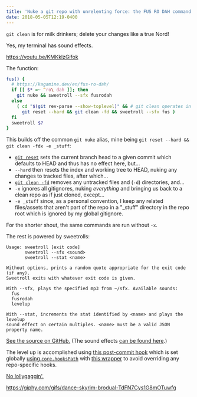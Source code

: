 ```yaml
---
title: 'Nuke a git repo with unrelenting force: the FUS RO DAH command'
date: 2018-05-05T12:19-0400
---
```


`git clean` is for milk drinkers; delete your changes like a true Nord!

Yes, my terminal has sound effects.

<!-- end -->

https://youtu.be/KMKklzGifok

The function:

```bash
fus() {
  # https://kagamine.dev/en/fus-ro-dah/
  if [[ $* =~ ^ro\ dah ]]; then
    git nuke && sweetroll --sfx fusrodah
  else
    ( cd "$(git rev-parse --show-toplevel)" && # git clean operates in current dir
      git reset --hard && git clean -fd && sweetroll --sfx fus )
  fi
  sweetroll $?
}
```

This builds off the common `git nuke` alias, mine being `git reset --hard && git clean -fdx -e _stuff`:

- [`git reset`](https://git-scm.com/docs/git-reset#_description) sets the current branch head to a given commit which defaults to HEAD and thus has no effect here, but...
- `--hard` then resets the index and working tree to HEAD, nuking any changes to tracked files, after which...
- [`git clean -fd`](https://git-scm.com/docs/git-clean) removes any untracked files and (`-d`) directories, and...
- `-x` ignores all gitignores, nuking _everything_ and bringing us back to a clean repo as if just cloned, except...
- `-e _stuff` since, as a personal convention, I keep any related files/assets that aren't part of the repo in a "_stuff" directory in the repo root which is ignored by my global gitignore.

For the shorter shout, the same commands are run without `-x`.

The rest is powered by sweetrolls:

```text
Usage: sweetroll [exit code]
       sweetroll --sfx <sound>
       sweetroll --stat <name>

Without options, prints a random quote appropriate for the exit code (if any).
Sweetroll exits with whatever exit code is given.

With --sfx, plays the specified mp3 from ~/sfx. Available sounds:
  fus
  fusrodah
  levelup

With --stat, increments the stat identified by <name> and plays the levelup
sound effect on certain multiples. <name> must be a valid JSON property name.
```

[See the source on GitHub.](https://github.com/maxkagamine/dotfiles/blob/master/home/bin/sweetroll) (The sound effects [can be found here](https://github.com/maxkagamine/dotfiles/tree/master/home/sfx).)

The level up is accomplished using [this post-commit hook](https://github.com/maxkagamine/dotfiles/blob/e921fdf9bd5f316d7adc46c89d6d585175ecfd06/home/git-hooks/post-commit.d/post-commit-sign-sweetroll#L24-L33) which is set globally [using `core.hooksPath`](https://github.com/maxkagamine/dotfiles/blob/master/home/.gitconfig) with [this wrapper](https://github.com/maxkagamine/dotfiles/tree/master/home/git-hooks) to avoid overriding any repo-specific hooks.

[No lollygaggin'.](https://www.youtube.com/watch?v=3dbE4v-u0mY&list=PLRvds-tlTLAC3z5ZuXw5ZB_p6oJc9rjpC)

https://giphy.com/gifs/dance-skyrim-brodual-TdFN7Cys1G8mOTuwfg

